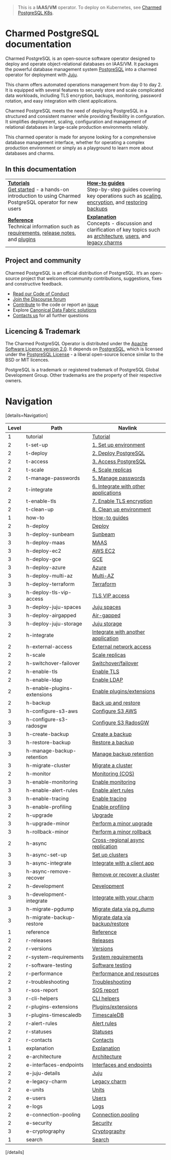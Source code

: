 > This is a **IAAS/VM** operator. To deploy on Kubernetes, see [Charmed PostgreSQL K8s](https://charmhub.io/postgresql-k8s).

# Charmed PostgreSQL documentation

Charmed PostgreSQL is an open-source software operator designed to deploy and operate object-relational databases on IAAS/VM. It packages the powerful database management system [PostgreSQL](https://www.postgresql.org/) into a charmed operator for deployment with [Juju](https://juju.is/docs/juju).

This charm offers automated operations management from day 0 to day 2. It is equipped with several features to securely store and scale complicated data workloads, including TLS encryption, backups, monitoring, password rotation, and easy integration with client applications.

Charmed PostgreSQL meets the need of deploying PostgreSQL in a structured and consistent manner while providing flexibility in configuration. It simplifies deployment, scaling, configuration and management of relational databases in large-scale production environments reliably.
 
This charmed operator is made for anyone looking for a comprehensive database management interface, whether for operating a complex production environment or simply as a playground to learn more about databases and charms.

<!-- 
This "Charmed PostgreSQL" operator (in the channel `14/stable`) is a new "[Charmed SDK](https://juju.is/docs/sdk)"-based charm to replace legacy "[Reactive](https://juju.is/docs/sdk/charm-taxonomy#heading--reactive)"-based charm (in the channel `latest/stable`). <br/>Read more about [legacy charm here](/t/10690).
-->

## In this documentation

| | |
|--|--|
|  [**Tutorials**](/t/9707)</br>  [Get started](/t/9707) - a hands-on introduction to using Charmed PostgreSQL operator for new users </br> |  [**How-to guides**](/t/9689) </br> Step-by-step guides covering key operations such as [scaling](/t/9689), [encryption](/t/9685), and [restoring backups](/t/9693) |
| [**Reference**](/t/13976) </br> Technical information such as [requirements](/t/11743), [release notes](/t/11875), and [plugins](/t/10946) | [**Explanation**](/t/10251) </br> Concepts - discussion and clarification of key topics such as [architecture](/t/11857), [users](/t/10798), and [legacy charms](/t/10690)|
## Project and community

Charmed PostgreSQL is an official distribution of PostgreSQL. It’s an open-source project that welcomes community contributions, suggestions, fixes and constructive feedback.
- [Read our Code of Conduct](https://ubuntu.com/community/code-of-conduct)
- [Join the Discourse forum](https://discourse.charmhub.io/tag/postgresql)
- [Contribute](https://github.com/canonical/postgresql-operator/blob/main/CONTRIBUTING.md) to the code or report an [issue](https://github.com/canonical/postgresql-operator/issues/new/choose)
- Explore [Canonical Data Fabric solutions](https://canonical.com/data)
- [Contacts us](/t/11863) for all further questions

## Licencing & Trademark
The Charmed PostgreSQL Operator is distributed under the [Apache Software Licence version 2.0](https://github.com/canonical/postgresql-operator/blob/main/LICENSE). It depends on [PostgreSQL](https://www.postgresql.org/ftp/source/), which is licensed under the [PostgreSQL License](https://www.postgresql.org/about/licence/) - a liberal open-source licence similar to the BSD or MIT licences.

PostgreSQL is a trademark or registered trademark of PostgreSQL Global Development Group. Other trademarks are the property of their respective owners.


# Navigation

[details=Navigation]

| Level | Path | Navlink |
|--------|--------|-------------|
| 1 | tutorial | [Tutorial](/t/9707) |
| 2 | t-set-up | [1. Set up environment](/t/9709) |
| 2 | t-deploy | [2. Deploy PostgreSQL](/t/9697) |
| 2 | t-access| [3. Access PostgreSQL](/t/15798) |
| 2 | t-scale | [4. Scale replicas](/t/9705) |
| 2 | t-manage-passwords | [5. Manage passwords](/t/9703) |
| 2 | t-integrate | [6. Integrate with other applications](/t/9701) |
| 2 | t-enable-tls | [7. Enable TLS encryption](/t/9699) |
| 2 | t-clean-up | [8. Clean up environment](/t/9695) |
| 1 | how-to | [How-to guides](/t/16766) |
| 2 | h-deploy | [Deploy](/t/16811) |
| 3 | h-deploy-sunbeam | [Sunbeam](/t/15972) |
| 3 | h-deploy-maas | [MAAS](/t/14293) |
| 3 | h-deploy-ec2 | [AWS EC2](/t/15703) |
| 3 | h-deploy-gce | [GCE](/t/15722) |
| 3 | h-deploy-azure | [Azure](/t/15733) |
| 3 | h-deploy-multi-az | [Multi-AZ](/t/15749) |
| 3 | h-deploy-terraform | [Terraform](/t/14916) |
| 3 | h-deploy-tls-vip-access | [TLS VIP access](/t/16576) |
| 3 | h-deploy-juju-spaces | [Juju spaces](/t/17416) |
| 3 | h-deploy-airgapped | [Air-gapped](/t/15746) |
| 3 | h-deploy-juju-storage | [Juju storage](/t/17529) |
| 2 | h-integrate | [Integrate with another application](/t/9687) |
| 2 | h-external-access | [External network access](/t/15802) |
| 2 | h-scale | [Scale replicas](/t/9689) |
| 2 | h-switchover-failover | [Switchover/failover](/t/17523) |
| 2 | h-enable-tls | [Enable TLS](/t/9685) |
| 2 | h-enable-ldap | [Enable LDAP](/t/17361) |
| 2 | h-enable-plugins-extensions | [Enable plugins/extensions](/t/10906) |
| 2 | h-backup | [Back up and restore]() |
| 3 | h-configure-s3-aws | [Configure S3 AWS](/t/9681) |
| 3 | h-configure-s3-radosgw | [Configure S3 RadosGW](/t/10313) |
| 3 | h-create-backup | [Create a backup](/t/9683) |
| 3 | h-restore-backup | [Restore a backup](/t/9693) |
| 3 | h-manage-backup-retention | [Manage backup retention](/t/14249) |
| 3 | h-migrate-cluster | [Migrate a cluster](/t/9691) |
| 2 | h-monitor | [Monitoring (COS)]() |
| 3 | h-enable-monitoring | [Enable monitoring](/t/10600) |
| 3 | h-enable-alert-rules | [Enable alert rules](/t/13084) |
| 3 | h-enable-tracing | [Enable tracing](/t/14521) |
| 3 | h-enable-profiling | [Enable profiling](/t/17172) |
| 2 | h-upgrade | [Upgrade](/t/12086) |
| 3 | h-upgrade-minor | [Perform a minor upgrade](/t/12089) |
| 3 | h-rollback-minor | [Perform a minor rollback](/t/12090) |
| 2 | h-async | [Cross-regional async replication](/t/15412) |
| 3 | h-async-set-up | [Set up clusters](/t/13991) |
| 3 | h-async-integrate | [Integrate with a client app](/t/13992) |
| 3 | h-async-remove-recover | [Remove or recover a cluster](/t/13994) |
| 2 | h-development| [Development]() |
| 3 | h-development-integrate | [Integrate with your charm](/t/11865) |
| 3 | h-migrate-pgdump | [Migrate data via pg_dump](/t/12163) |
| 3 | h-migrate-backup-restore | [Migrate data via backup/restore](/t/12164) |
| 1 | reference | [Reference](/t/13976) |
| 2 | r-releases | [Releases](/t/11875) |
| 2 | r-versions | [Versions](/t/17405) |
| 2 | r-system-requirements | [System requirements](/t/11743) |
| 2 | r-software-testing | [Software testing](/t/11773) |
| 2 | r-performance | [Performance and resources](/t/11974) |
| 2 | r-troubleshooting | [Troubleshooting](/t/11864) |
| 3 | r-sos-report | [SOS report](/t/17228) |
| 3 | r-cli-helpers | [CLI helpers](/t/17406) |
| 2 | r-plugins-extensions | [Plugins/extensions](/t/10946) |
| 3 | r-plugins-timescaledb | [TimescaleDB](/t/17528) |
| 2 | r-alert-rules | [Alert rules](/t/15841) |
| 2 | r-statuses | [Statuses](/t/10844) |
| 2 | r-contacts | [Contacts](/t/11863) |
| 1 | explanation | [Explanation](/t/16768) |
| 2 | e-architecture | [Architecture](/t/11857) |
| 2 | e-interfaces-endpoints | [Interfaces and endpoints](/t/10251) |
| 2 | e-juju-details | [Juju](/t/11985) |
| 2 | e-legacy-charm | [Legacy charm](/t/10690) |
| 2 | e-units | [Units](/t/17525) |
| 2 | e-users | [Users](/t/10798) |
| 2 | e-logs | [Logs](/t/12099) |
| 2 | e-connection-pooling| [Connection pooling](/t/15777) |
| 2 | e-security | [Security](/t/16852) |
| 3 | e-cryptography | [Cryptography](/t/16853) |
| 1 | search | [Search](https://canonical.com/data/docs/postgresql/iaas) |

[/details]

<!--Removed from navigation - archived.
| 3 | h-upgrade-major | [Perform a major upgrade](/t/12087) |
| 3 | h-rollback-major | [Perform a major rollback](/t/12088) |

| 3 | h-deploy-lxd | [LXD](/t/11861) |

| 3 | r-revision-552-553| [Revision 552/553](/t/16007) |
| 3 | r-revision-467-468 | [Revision 467/468](/t/15378) |
| 3 | r-revision-429-430 | [Revision 429/430](/t/14067) |
| 3 | r-revision-363 | [Revision 363](/t/13124) |
| 3 | r-revision-351 | [Revision 351](/t/12823) |
| 3 | r-revision-336 | [Revision 336](/t/11877) |
| 3 | r-revision-288 | [Revision 288](/t/11876) |
-->